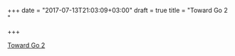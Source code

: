 +++
date = "2017-07-13T21:03:09+03:00"
draft = true
title = "Toward Go 2 "

+++

<p><a href="https://blog.golang.org/toward-go2">Toward Go 2 </a></p>